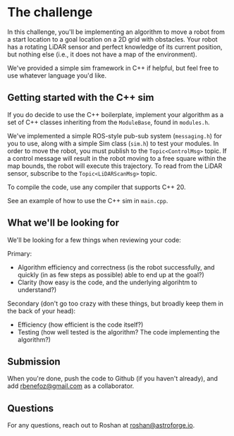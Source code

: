 # The challenge
In this challenge, you'll be implementing an algorithm to move a robot from a start location
to a goal location on a 2D grid with obstacles. Your robot has a rotating LiDAR sensor and perfect knowledge of its current position, but nothing else (i.e., it does not have a map of the environment).

We've provided a simple sim framework in C++ if helpful, but feel free to use whatever language you'd like.

## Getting started with the C++ sim
If you do decide to use the C++ boilerplate, implement your algorithm as a set of C++ classes inheriting from the `ModuleBase`, found in `modules.h`. 

We've implemented a simple ROS-style pub-sub system (`messaging.h`) for you to use, along with a simple Sim class (`sim.h`) to test your modules. In order to move the robot, you must publish to the `Topic<ControlMsg>` topic. If a control message will result in the robot moving to a free square within the map bounds, the robot will execute this trajectory. To read from the LiDAR sensor, subscribe to the `Topic<LiDARScanMsg>` topic.

To compile the code, use any compiler that supports C++ 20.

See an example of how to use the C++ sim in `main.cpp`.

## What we'll be looking for
We'll be looking for a few things when reviewing your code:

Primary:
- Algorithm efficiency and correctness (is the robot successfully, and quickly (in as few steps as possible) able to end up at the goal?)
- Clarity (how easy is the code, and the underlying algorihtm to understand?)

Secondary (don't go too crazy with these things, but broadly keep them in the back of your head):
- Efficiency (how efficient is the code itself?)
- Testing (how well tested is the algorithm? The code implementing the algorithm?)

## Submission
When you're done, push the code to Github (if you haven't already), and add
rbenefoz@gmail.com as a collaborator.

## Questions
For any questions, reach out to Roshan at roshan@astroforge.io.
